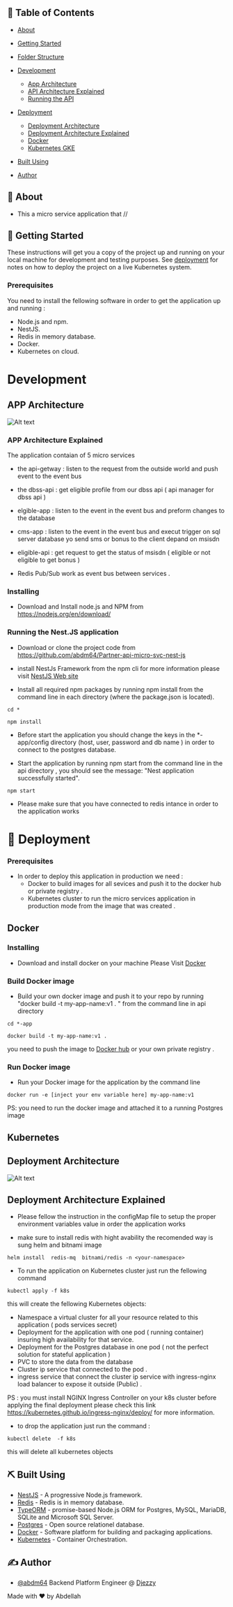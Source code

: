 ## 📝 Table of Contents

- [About](#about)
- [Getting Started](#getting_started)
- [Folder Structure](#folder)
- [Development ](#development)

  - [App Architecture](#app-archi)
  - [API Architecture Explained](#app-exp)
  - [Running the API](#app-run)

- [Deployment ](#deployment)
  - [Deployment Architecture](#dep-archi)
  - [Deployment Architecture Explained](#dep-exp)
  - [Docker](#docker)
  - [Kubernetes GKE](#k8s)
- [Built Using](#built_using)
- [Author](#authors)

## 🧐 About <a name = "about"></a>

- This a micro service application that // 

## 🏁 Getting Started <a name = "getting_started"></a>

These instructions will get you a copy of the project up and running on your local machine for development and testing purposes. See [deployment](#deployment) for notes on how to deploy the project on a live  Kubernetes system.

### Prerequisites

You need to install the fellowing software in order to get the application up and running :

- Node.js and npm.
- NestJS.
- Redis in memory database. 
- Docker.
- Kubernetes on cloud.


# Development <a name = "development"></a>

## APP Architecture <a name = "app-archi"></a>

 ![Alt text](./images/app-archi.png?raw=true "Title") 

### APP Architecture Explained <a name = "app-exp"></a>

The application contaian of 5 micro services 

- the api-getway : listen to the request from the outside world and push event to the event  bus 
- the dbss-api : get eligible profile from our dbss api ( api manager for dbss api )
- elgible-app : listen to the event in the event bus and preform changes to the database 
- cms-app : listen to the event in the event bus and execut trigger on sql server database yo send sms or bonus to the client depand on msisdn  
- eligible-api  : get request to get the status of msisdn ( eligible or not eligible to get bonus )

- Redis Pub/Sub work as event bus between services .

### Installing

- Download and Install node.js and NPM from https://nodejs.org/en/download/ 

### Running the Nest.JS application <a name = "app-run"></a>

- Download or clone the project code from https://github.com/abdm64/Partner-api-micro-svc-nest-js

- install NestJs Framework from the npm cli  for more information please visit [NestJS Web site](https://nestjs.com/) 

- Install all required npm packages by running npm install from the command line in each directory  (where the package.json is located).

```
cd *
```

```
npm install
```

- Before start the application you should change the  keys in the *-app/config directory (host, user, password and db name ) in order to connect to the postgres  database.

- Start the application by running npm start from the command line in the api directory , you should see the message:  "Nest application successfully started".


```
npm start
```

- Please make sure that you have connected to redis intance in order to the  application works   

# 🚀 Deployment <a name = "deployment"></a>

### Prerequisites

- In order to deploy this application in production we need :
  - Docker to build images for all sevices   and push it to the docker hub or private registry .
  - Kubernetes cluster to run the micro services application  in production mode from the image that was created .

## Docker <a name = "docker"></a>

### Installing

- Download and install docker on your machine Please Visit [Docker](https://www.docker.com/) 

### Build Docker image

- Build your own docker image and push it to your repo by running "docker build -t my-app-name:v1 . "
  from the command line in api directory

```
cd *-app
```

```
docker build -t my-app-name:v1 .
```

you need to push the image to [Docker hub](https://hub.docker.com) or your own private  registry .

### Run Docker image

- Run your Docker image for the application by the command line

```
docker run -e [inject your env variable here] my-app-name:v1

```
PS: you need to run the docker image and attached it to a  running Postgres image 



## Kubernetes <a name = "k8s"></a>

## Deployment Architecture <a name = "dep-archi"></a>

 ![Alt text](./images/app-dep-archi.png?raw=true "Title")

## Deployment Architecture Explained <a name = "dep-exp"></a>



- Please fellow the instruction in the configMap file  to setup the proper environment variables value in order the application works 





- make sure to install redis with hight avability the recomended way is sung helm and bitnami image 


```
helm install  redis-mq  bitnami/redis -n <your-namespace>

```

- To run the application on Kubernetes cluster  just run the fellowing command

```
kubectl apply -f k8s

```

 this will create the fellowing  Kubernetes objects:

  - Namespace a virtual cluster for all your resource related to this application ( pods services secret)
  - Deployment for the application with one pod ( running container) insuring high availability for that service. 
  - Deployment for the Postgres database in one pod  ( not the perfect solution for stateful application )
  - PVC to store the data from the database 
  - Cluster ip service that connected to the pod .
  - ingress service that connect the cluster ip service with ingress-nginx load balancer to expose it outside (Public) .

 PS : you must install NGINX Ingress Controller on your k8s cluster before applying the final deployment please check this link https://kubernetes.github.io/ingress-nginx/deploy/ for more information. 

- to drop the application just run the command :

```
kubectl delete  -f k8s

```
this will delete all kubernetes objects

## ⛏️ Built Using <a name = "built_using"></a>


- [NestJS](https://nestjs.com/) - A progressive Node.js framework.
- [Redis](https://redis.io/) - Redis is in memory database.
- [TypeORM](https://typeorm.io/#/) - promise-based Node.js ORM for Postgres, MySQL, MariaDB, SQLite and Microsoft SQL Server.
- [Postgres](https://www.postgresql.org/) - Open source relationel database.
- [Docker](https://www.docker.com/) - Software platform for building and packaging applications.
- [Kubernetes](https://kubernetes.io/) - Container Orchestration.


## ✍️ Author <a name = "authors"></a>

- [@abdm64](https://github.com/abdm64) Backend Platform Engineer @ [Djezzy](http://www.djezzy.dz/)

Made with ❤️   by Abdellah


